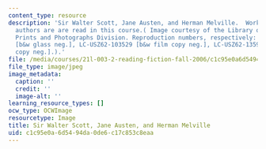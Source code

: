 ```yaml
---
content_type: resource
description: 'Sir Walter Scott, Jane Austen, and Herman Melville.  Works by these
  authors are are read in this course.( Image courtesy of the Library of Congress,
  Prints and Photographs Division. Reproduction numbers, respectively: LC-D416-32682
  [b&w glass neg.], LC-USZ62-103529 [b&w film copy neg.], LC-USZ62-135949 [b&w film
  copy neg.].).'
file: /media/courses/21l-003-2-reading-fiction-fall-2006/c1c95e0a6d5494da0de6c17c853c8eaa_chp_authors.jpg
file_type: image/jpeg
image_metadata:
  caption: ''
  credit: ''
  image-alt: ''
learning_resource_types: []
ocw_type: OCWImage
resourcetype: Image
title: Sir Walter Scott, Jane Austen, and Herman Melville
uid: c1c95e0a-6d54-94da-0de6-c17c853c8eaa
---
```

